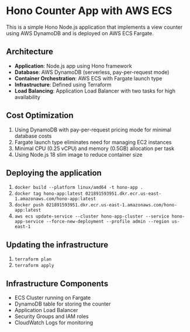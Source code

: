 # Hono Counter App with AWS ECS

This is a simple Hono Node.js application that implements a view counter using AWS DynamoDB and is deployed on AWS ECS Fargate.

## Architecture

- **Application**: Node.js app using Hono framework
- **Database**: AWS DynamoDB (serverless, pay-per-request mode)
- **Container Orchestration**: AWS ECS with Fargate launch type
- **Infrastructure**: Defined using Terraform
- **Load Balancing**: Application Load Balancer with two tasks for high availability

## Cost Optimization

1. Using DynamoDB with pay-per-request pricing mode for minimal database costs
2. Fargate launch type eliminates need for managing EC2 instances
3. Minimal CPU (0.25 vCPU) and memory (0.5GB) allocation per task
4. Using Node.js 18 slim image to reduce container size

## Deploying the application

1. `docker build --platform linux/amd64 -t hono-app .`
2. `docker tag hono-app:latest 021891593951.dkr.ecr.us-east-1.amazonaws.com/hono-app:latest`
3. `docker push 021891593951.dkr.ecr.us-east-1.amazonaws.com/hono-app:latest`
4. `aws ecs update-service --cluster hono-app-cluster --service hono-app-service --force-new-deployment --profile admin --region us-east-1`

## Updating the infrastructure

1. `terraform plan`
2. `terraform apply`

## Infrastructure Components

- ECS Cluster running on Fargate
- DynamoDB table for storing the counter
- Application Load Balancer
- Security Groups and IAM roles
- CloudWatch Logs for monitoring
